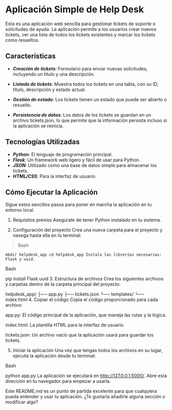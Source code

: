 # Aplicación Simple de Help Desk
Esta es una aplicación web sencilla para gestionar tickets de soporte o solicitudes de ayuda. La aplicación permite a los usuarios crear nuevos tickets, ver una lista de todos los tickets existentes y marcar los tickets como resueltos.

## Características
* ***Creación de tickets***: Formulario para enviar nuevas solicitudes, incluyendo un título y una descripción.
* ***Listado de tickets***: Muestra todos los tickets en una tabla, con su ID, título, descripción y estado actual.
* ***Gestión de estado***: Los tickets tienen un estado que puede ser abierto o resuelto.

* ***Persistencia de datos***: Los datos de los tickets se guardan en un archivo tickets.json, lo que permite que la información persista incluso si la aplicación se reinicia.

## Tecnologías Utilizadas
* ***Python***: El lenguaje de programación principal.
* ***Flask***: Un framework web ligero y fácil de usar para Python.
* ***JSON***: Utilizado como una base de datos simple para almacenar los tickets.
* ***HTML/CSS***: Para la interfaz de usuario.

## Cómo Ejecutar la Aplicación
Sigue estos sencillos pasos para poner en marcha la aplicación en tu entorno local.

1. Requisitos previos
Asegúrate de tener Python instalado en tu sistema.

2. Configuración del proyecto
Crea una nueva carpeta para el proyecto y navega hasta ella en tu terminal.

> Bash

`
mkdir helpdesk_app
cd helpdesk_app
Instala las librerías necesarias: Flask y uuid.
`

Bash

pip install Flask uuid
3. Estructura de archivos
Crea los siguientes archivos y carpetas dentro de la carpeta principal del proyecto:

helpdesk_app/
├── app.py
├── tickets.json
└── templates/
    └── index.html
4. Copiar el código
Copia el código proporcionado para cada archivo:

app.py: El código principal de la aplicación, que maneja las rutas y la lógica.

index.html: La plantilla HTML para la interfaz de usuario.

tickets.json: Un archivo vacío que la aplicación usará para guardar los tickets.

5. Iniciar la aplicación
Una vez que tengas todos los archivos en su lugar, ejecuta la aplicación desde tu terminal:

Bash

python app.py
La aplicación se ejecutará en http://127.0.0.1:5000/. Abre esta dirección en tu navegador para empezar a usarla.

Este README.md es un punto de partida excelente para que cualquiera pueda entender y usar tu aplicación. ¿Te gustaría añadirle alguna sección o modificar algo?


